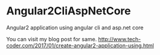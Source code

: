# Angular2CliAspNetCore
Angular2 application using angular cli and asp.net core

You can visit my blog post for same. http://www.tech-coder.com/2017/01/create-angular2-application-using.html
